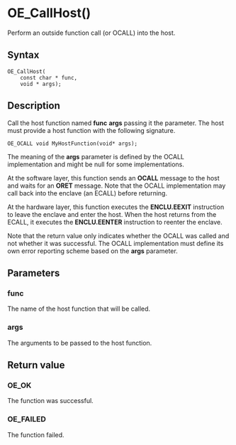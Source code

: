 # OE_CallHost()

Perform an outside function call (or OCALL) into the host.

## Syntax

    OE_CallHost(
        const char * func,
        void * args);
## Description 

Call the host function named **func** **args** passing it the  parameter. The host must provide a host function with the following signature.

```
OE_OCALL void MyHostFunction(void* args);
```



The meaning of the **args** parameter is defined by the OCALL implementation and might be null for some implementations.

At the software layer, this function sends an **OCALL** message to the host and waits for an **ORET** message. Note that the OCALL implementation may call back into the enclave (an ECALL) before returning.

At the hardware layer, this function executes the **ENCLU.EEXIT** instruction to leave the enclave and enter the host. When the host returns from the ECALL, it executes the **ENCLU.EENTER** instruction to reenter the enclave.

Note that the return value only indicates whether the OCALL was called and not whether it was successful. The OCALL implementation must define its own error reporting scheme based on the **args** parameter.



## Parameters

### func

The name of the host function that will be called.

### args

The arguments to be passed to the host function.

## Return value

### OE_OK

The function was successful.

### OE_FAILED

The function failed.

